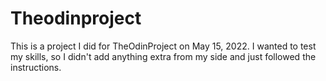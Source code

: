 # Theodinproject

This is a project I did for TheOdinProject on May 15, 2022. I wanted to test my skills, so I didn't add anything extra from my side and just followed the instructions. 